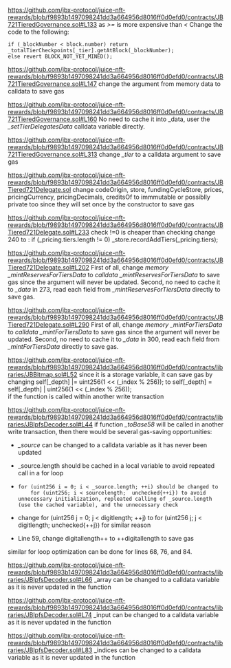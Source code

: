 https://github.com/jbx-protocol/juice-nft-rewards/blob/f9893b1497098241dd3a664956d8016ff0d0efd0/contracts/JB721TieredGovernance.sol#L133
as *>=* is more expensive than *<*
Change the code to the following:

    if (_blockNumber < block.number) return _totalTierCheckpoints[_tier].getAtBlock(_blockNumber);
    else revert BLOCK_NOT_YET_MINED();

https://github.com/jbx-protocol/juice-nft-rewards/blob/f9893b1497098241dd3a664956d8016ff0d0efd0/contracts/JB721TieredGovernance.sol#L147
change the argument from memory data to calldata to save gas

https://github.com/jbx-protocol/juice-nft-rewards/blob/f9893b1497098241dd3a664956d8016ff0d0efd0/contracts/JB721TieredGovernance.sol#L160
No need to cache it into _data, user the *_setTierDelegatesData* calldata variable directly. 

https://github.com/jbx-protocol/juice-nft-rewards/blob/f9893b1497098241dd3a664956d8016ff0d0efd0/contracts/JB721TieredGovernance.sol#L313
change *_tier* to a calldata argument to save gas

https://github.com/jbx-protocol/juice-nft-rewards/blob/f9893b1497098241dd3a664956d8016ff0d0efd0/contracts/JBTiered721Delegate.sol
change codeOrigin, store, fundingCycleStore, prices, pricingCurrency, pricingDecimals, creditsOf to immmutable or possiblly private too since they will set once by the constructor to save gas

https://github.com/jbx-protocol/juice-nft-rewards/blob/f9893b1497098241dd3a664956d8016ff0d0efd0/contracts/JBTiered721Delegate.sol#L233
check !=0 is cheaper than checking 
change 240 to :  if (_pricing.tiers.length != 0) _store.recordAddTiers(_pricing.tiers);

https://github.com/jbx-protocol/juice-nft-rewards/blob/f9893b1497098241dd3a664956d8016ff0d0efd0/contracts/JBTiered721Delegate.sol#L202
First of all, change *memory _mintReservesForTiersData* to *calldata _mintReservesForTiersData* to save gas since the argument will never be updated. Second, no need to cache it to *_data* in 273, read each field from *_mintReservesForTiersData* directly to save gas.

https://github.com/jbx-protocol/juice-nft-rewards/blob/f9893b1497098241dd3a664956d8016ff0d0efd0/contracts/JBTiered721Delegate.sol#L290
First of all, change *memory _mintForTiersData* to *calldata _mintForTiersData* to save gas since the argument will never be updated. Second, no need to cache it to *_data* in 300, read each field from *_mintForTiersData* directly to save gas.

https://github.com/jbx-protocol/juice-nft-rewards/blob/f9893b1497098241dd3a664956d8016ff0d0efd0/contracts/libraries/JBBitmap.sol#L52
since it is a storage variable, it can save gas by changing
    self[_depth] |= uint256(1 << (_index % 256));
to 
    self[_depth] = self[_depth] | uint256(1 << (_index % 256));    
if the function is called within another write transaction

https://github.com/jbx-protocol/juice-nft-rewards/blob/f9893b1497098241dd3a664956d8016ff0d0efd0/contracts/libraries/JBIpfsDecoder.sol#L44
if function *_toBase58* will be called in another write transaction, then there would be several gas-saving opportunities:
- *_source* can be changed to a calldata variable as it has never been updated
- _source.length should be cached in a local variable to avoid repeated call in a for loop
-     for (uint256 i = 0; i < _source.length; ++i) should be changed to
          for (uint256; i < sourcelength;  unchecked{++i}) to avoid unnecessary initialization, repleated calling of _source.length (use the cached variable), and the unnecessary check
-  change 
            for (uint256 j = 0; j < digitlength; ++j)
   to 
                  for (uint256 j; j < digitlength;  unchecked{++j}) for similar reason

- Line 59, change digitallength++ to ++digitallength to save gas

similar for loop optimization can be done for lines 68, 76, and 84.

https://github.com/jbx-protocol/juice-nft-rewards/blob/f9893b1497098241dd3a664956d8016ff0d0efd0/contracts/libraries/JBIpfsDecoder.sol#L66
_array can be changed to a calldata variable as it is never updated in the function

https://github.com/jbx-protocol/juice-nft-rewards/blob/f9893b1497098241dd3a664956d8016ff0d0efd0/contracts/libraries/JBIpfsDecoder.sol#L74
_input can be changed to a calldata variable as it is never updated in the function

https://github.com/jbx-protocol/juice-nft-rewards/blob/f9893b1497098241dd3a664956d8016ff0d0efd0/contracts/libraries/JBIpfsDecoder.sol#L83
_indices can be changed to a calldata variable as it is never updated in the function
 